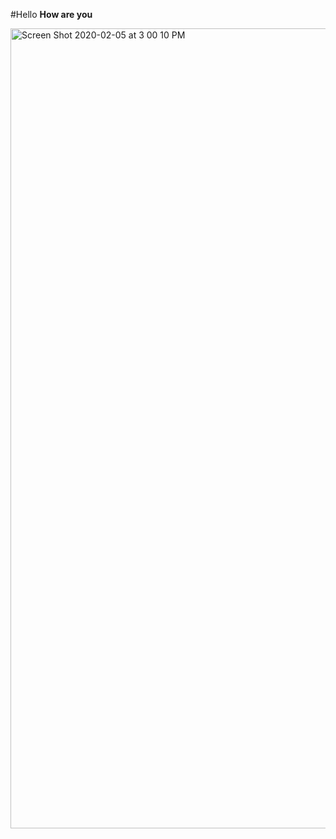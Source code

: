 #Hello
**How are you**

<img width="1280" alt="Screen Shot 2020-02-05 at 3 00 10 PM" src="https://user-images.githubusercontent.com/59787273/74095255-f1875100-4ab3-11ea-9423-2f1c90712921.png">
